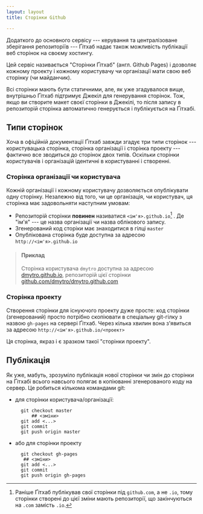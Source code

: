 ```yaml
---
layout: layout
title: Сторінки Github

---
```


Додаткого до основного сервісу --- керування та централізоване зберігання репозиторіїв --- Ґітхаб надає також можливість публікації веб сторінок на своєму хостингу. 

Цей сервіс називається "Сторінки Ґітхаб" (англ. Github Pages) і дозволяє кожному проекту і кожному користувачу чи організації мати свою веб сторінку (чи майданчик). 

Всі сторінки мають бути статичними, але, як уже згадувалося вище, внутрішньо Ґітхаб підтримує Джекіл для генерування сторінок. Тож, якщо ви створите макет своєї сторінки в Джекілі, то після запису в репозиторій сторінка автоматично генерується і публікується на Ґітхабі. 

## Типи сторінок

Хоча в офіційній документації Ґітхаб завжди згадує три типи сторінок --- користувацька сторінка, сторінка організації і сторінка проекту --- фактично все зводиться до сторінок двох типів. Оскільки сторінки користувачів і організацій ідентичні в користуванні і створенні.

### Сторінка організації чи користувача

Кожній організації і кожному користувачу дозволяється опублікувати одну сторінку. Незалежно від того, чи це організація, чи користувач, ця сторінка має задовольняти наступним умовам:

- Репозиторій сторінки **повинен** називатися `<ім'я>.github.io`[^1] . Де "ім'я" --- це назва організації чи назва облікового запису.
- Згенерований код сторіки має знаходитися в гілці `master`
- Опублікована сторінка буде доступна за адресою `http://<ім'я>.github.io`

[^1]:  Раніше Ґітхаб публікував свої сторінки під `github.com`, а не `.io`, тому сторінки створені до цієї зміни мають репозиторії, що закінчуються на `.com` замість `.io`.

> ####  Приклад
> Сторінка користувача `dmytro` доступна за адресою [dmytro.github.io](http://dmytro.github.io), репозиторій цієї сторінки [github.com/dmytro/dmytro.github.com](https://github.com/dmytro/dmytro.github.com)

###  Сторінка проекту

Створення сторінки для існуючого проекту дуже просте: код сторінки (згенерований) просто потрібно скопіювати в спеціальну git-гілку з назвою `gh-pages` на сервері Ґітхаб. Через кілька хвилин вона з'явиться за адресою `http://<ім'я>.github.io/<проект>`

Ця сторінка, якраз і є зразком такої "сторінки проекту".


## Публікація

Як уже, мабуть, зрозуміло публікація нової сторінки чи змін до сторінки на Ґітхабі всього навсього полягає в копіюванні згенерованого коду на сервер. Це робиться кількома командами git:

- для сторінки користувача/організації:

        git checkout master
            ## <зміни>
        git add <...>
        git commit 
        git push origin master

- або для сторінки проекту

        git checkout gh-pages
         ## <зміни>
        git add <...>
        git commit 
        git push origin gh-pages

